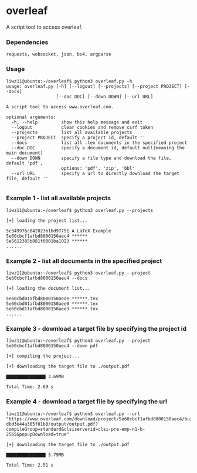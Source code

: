 # overleaf
A script tool to access overleaf.

### Dependencies

```
requests, websocket, json, bs4, argparse
```

### Usage

```
liwz11@ubuntu:~/overleaf$ python3 overleaf.py -h
usage: overleaf.py [-h] [--logout] [--projects] [--project PROJECT] [--docs]
                   [--doc DOC] [--down DOWN] [--url URL]

A script tool to access www.overleaf.com.

optional arguments:
  -h, --help         show this help message and exit
  --logout           clear cookies and remove csrf token
  --projects         list all available projects
  --project PROJECT  specify a project id, default ''
  --docs             list all .tex documents in the specified project
  --doc DOC          specify a document id, default null(meaning the main document)
  --down DOWN        specify a file type and download the file, default 'pdf',
                     options: 'pdf', 'zip', 'bbl'
  --url URL          specify a url to directly download the target file, default ''
 
```

### Example 1 - list all available projects

```
liwz11@ubuntu:~/overleaf$ python3 overleaf.py --projects

[+] loading the project list...

5c349976c042023b1bd97751 A LaTeX Example
5e60cbcf1afbd8000150aec4 ******
5e5612385b881f0001ba1023 ******
......

```

### Example 2 - list all documents in the specified project

```
liwz11@ubuntu:~/overleaf$ python3 overleaf.py --project 5e60cbcf1afbd8000150aec4 --docs

[+] loading the document list...

5e60cbd01afbd8000150aede ******.tex
5e60cbd01afbd8000150aee0 ******.tex
5e60cbd11afbd8000150aee3 ******.tex
......

```

### Example 3 - download a target file by specifying the project id

```
liwz11@ubuntu:~/overleaf$ python3 overleaf.py --project 5e60cbcf1afbd8000150aec4 --down pdf

[+] compiling the project...

[+] downloading the target file to ./output.pdf

▇▇▇▇▇▇▇▇▇▇▇▇▇▇▇ 3.69MB    

Total Time: 2.69 s

```

### Example 4 - download a target file by specifying the url

```
liwz11@ubuntu:~/overleaf$ python3 overleaf.py --url "https://www.overleaf.com/download/project/5e60cbcf1afbd8000150aec4/build/1711dbeca03-dbd3e44a305f01b0/output/output.pdf?compileGroup=standard&clsiserverid=clsi-pre-emp-n1-b-2565&popupDownload=true"

[+] downloading the target file to ./output.pdf

▇▇▇▇▇▇▇▇▇▇▇▇▇▇▇ 3.79MB    

Total Time: 2.51 s

```


